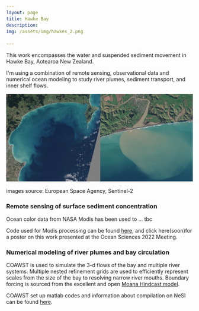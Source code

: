 ```yaml
---
layout: page
title: Hawke Bay
description: 
img: /assets/img/hawkes_2.png

---
```

This work encompasses the water and suspended sediment movement in Hawke Bay, Aotearoa New Zealand. 

[comment]: <> (There are a important range of scales involved from the nearshore to individual river plumes to inner shelf dynamics.)

I'm using a combination of remote sensing, observational data and numerical ocean modeling to study river plumes, sediment transport, and inner shelf flows.

<img src="/assets/img/s2_plume.png" alt="ex" width="900"/>

images source: European Space Agency, Sentinel-2

### Remote sensing of surface sediment concentration 

Ocean color data from NASA Modis has been used to ... tbc

Code used for Modis processing can be found [here](https://github.com/tedconroy/modis-remote-sensing), and click here(soon)for a poster on this work presented at the Ocean Sciences 2022 Meeting. 

### Numerical modeling of river plumes and bay circulation
COAWST is used to simulate the 3-d flows of the bay and multiple river systems. Multiple nested refinement grids are used to efficiently represent scales from the size of the bay to resolving narrow river mouths. Boundary forcing is sourced from the excellent and open [Moana Hindcast model](https://www.moanaproject.org/hindcast).

COAWST set up matlab codes and information about compilation on NeSI can be found [here](https://github.com/tedconroy/ocean-model-codes/tree/master/coawst).
